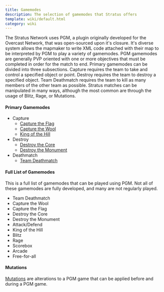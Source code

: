```yaml
---
title: Gamemodes
description: The selection of gamemodes that Stratus offers
template: wiki/default.html
category: wiki
---
```


The Stratus Network uses PGM, a plugin originally developed for the Overcast Network, that was open-sourced upon it's closure. It's diverse system allows the mapmaker to write XML code attached with their map to be interpreted by PGM to play a variety of gamemodes. PGM gamemodes are generally PVP oriented with one or more objectives that must be completed in order for the match to end. Primary gamemodes can be divided into three subsections. Capture requires the team to take and control a specified object or point. Destroy requires the team to destroy a specified object. Team Deathmatch requires the team to kill as many members of the other team as possible. Stratus matches can be manipulated in many ways, although the most common are through the usage of Blitz, Rage, or Mutations.

#### Primary Gamemodes

- Capture
    - [Capture the Flag](gamemodes/ctf)
    - [Capture the Wool](gamemodes/ctw)
    - [King of the Hill](gamemodes/koth)
- Destroy
    - [Destroy the Core](gamemodes/dtc)
    - [Destroy the Monument](gamemodes/dtm)
- Deathmatch
    - [Team Deathmatch](gamemodes/tdm)

#### Full List of Gamemodes

This is a full list of gamemodes that can be played using PGM. Not all of these gamemodes are fully developed, and many are not regularly played.

- Team Deathmatch
- Capture the Wool
- Capture the Flag
- Destroy the Core
- Destroy the Monument
- Attack/Defend
- King of the Hill
- Blitz
- Rage
- Scorebox
- Arcade
- Free-for-all

#### Mutations

[Mutations](gamemodes/mutations) are alterations to a PGM game that can be applied before and during a PGM game.
